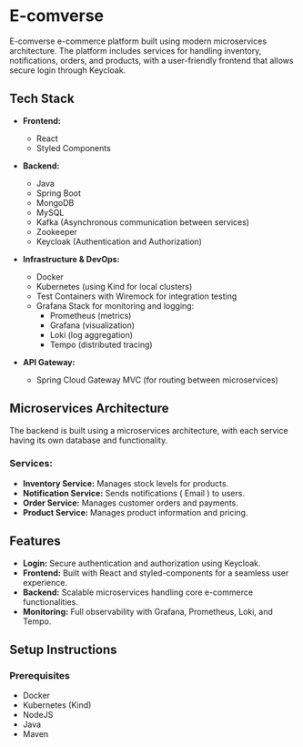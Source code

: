 # E-comverse

E-comverse e-commerce platform built using modern microservices architecture. The platform includes services for handling inventory, notifications, orders, and products, with a user-friendly frontend that allows secure login through Keycloak.

## Tech Stack

- **Frontend:**
  - React
  - Styled Components

- **Backend:**
  - Java
  - Spring Boot
  - MongoDB
  - MySQL
  - Kafka (Asynchronous communication between services)
  - Zookeeper
  - Keycloak (Authentication and Authorization)

- **Infrastructure & DevOps:**
  - Docker
  - Kubernetes (using Kind for local clusters)
  - Test Containers with Wiremock for integration testing
  - Grafana Stack for monitoring and logging:
    - Prometheus (metrics)
    - Grafana (visualization)
    - Loki (log aggregation)
    - Tempo (distributed tracing)

- **API Gateway:**
  - Spring Cloud Gateway MVC (for routing between microservices)

## Microservices Architecture
The backend is built using a microservices architecture, with each service having its own database and functionality.

### Services:
- **Inventory Service:** Manages stock levels for products.
- **Notification Service:** Sends notifications ( Email ) to users.
- **Order Service:** Manages customer orders and payments.
- **Product Service:** Manages product information and pricing.

## Features
- **Login:** Secure authentication and authorization using Keycloak.
- **Frontend:** Built with React and styled-components for a seamless user experience.
- **Backend:** Scalable microservices handling core e-commerce functionalities.
- **Monitoring:** Full observability with Grafana, Prometheus, Loki, and Tempo.

## Setup Instructions

### Prerequisites
- Docker
- Kubernetes (Kind)
- NodeJS
- Java
- Maven

